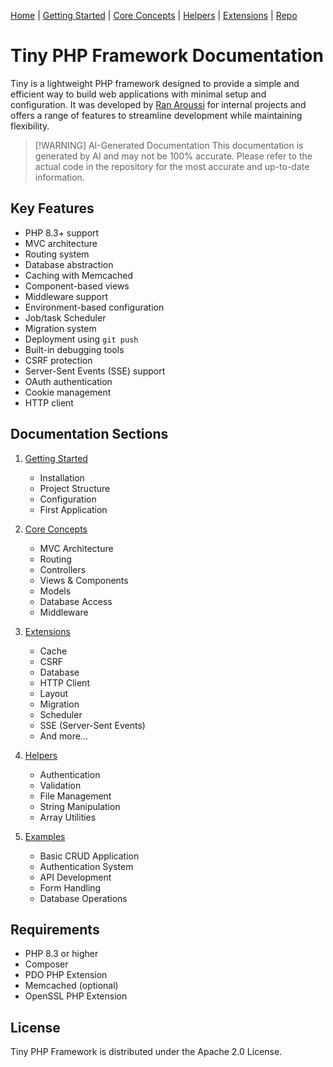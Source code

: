 [Home](../readme.md) | [Getting Started](getting-started.md) | [Core Concepts](../core-concepts) | [Helpers](../helpers) | [Extensions](../extensions) | [Repo](https://github.com/ranaroussi/tiny)

# Tiny PHP Framework Documentation

Tiny is a lightweight PHP framework designed to provide a simple and efficient way to build web applications with minimal setup and configuration. It was developed by [Ran Aroussi](https://x.com/aroussi) for internal projects and offers a range of features to streamline development while maintaining flexibility.

> [!WARNING] AI-Generated Documentation
> This documentation is generated by AI and may not be 100% accurate. Please refer to the actual code in the repository for the most accurate and up-to-date information.

## Key Features

- PHP 8.3+ support
- MVC architecture
- Routing system
- Database abstraction
- Caching with Memcached
- Component-based views
- Middleware support
- Environment-based configuration
- Job/task Scheduler
- Migration system
- Deployment using `git push`
- Built-in debugging tools
- CSRF protection
- Server-Sent Events (SSE) support
- OAuth authentication
- Cookie management
- HTTP client

## Documentation Sections

1. [Getting Started](getting-started.md)
   - Installation
   - Project Structure
   - Configuration
   - First Application

2. [Core Concepts](core-concepts/readme.md)
   - MVC Architecture
   - Routing
   - Controllers
   - Views & Components
   - Models
   - Database Access
   - Middleware

3. [Extensions](extensions/readme.md)
   - Cache
   - CSRF
   - Database
   - HTTP Client
   - Layout
   - Migration
   - Scheduler
   - SSE (Server-Sent Events)
   - And more...

4. [Helpers](helpers/readme.md)
   - Authentication
   - Validation
   - File Management
   - String Manipulation
   - Array Utilities

5. [Examples](examples/readme.md)
   - Basic CRUD Application
   - Authentication System
   - API Development
   - Form Handling
   - Database Operations

## Requirements

- PHP 8.3 or higher
- Composer
- PDO PHP Extension
- Memcached (optional)
- OpenSSL PHP Extension

## License

Tiny PHP Framework is distributed under the Apache 2.0 License.
